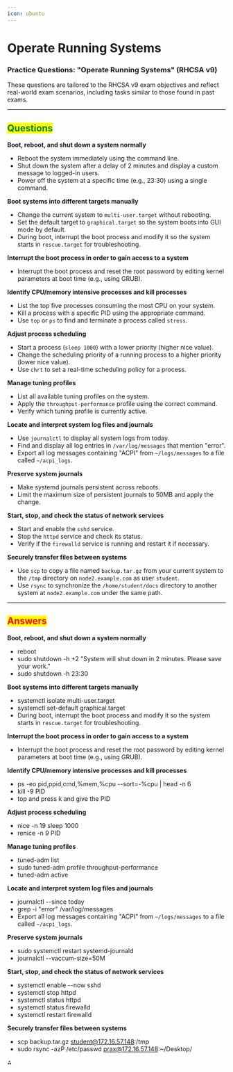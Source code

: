 ```yaml
---
icon: ubuntu
---
```


# Operate Running Systems

### Practice Questions: "Operate Running Systems" (RHCSA v9)

These questions are tailored to the RHCSA v9 exam objectives and reflect real-world exam scenarios, including tasks similar to those found in past exams.

***

## <mark style="color:green;">Questions</mark>

**Boot, reboot, and shut down a system normally**

* Reboot the system immediately using the command line.
* Shut down the system after a delay of 2 minutes and display a custom message to logged-in users.
* Power off the system at a specific time (e.g., 23:30) using a single command.

**Boot systems into different targets manually**

* Change the current system to `multi-user.target` without rebooting.
* Set the default target to `graphical.target` so the system boots into GUI mode by default.
* During boot, interrupt the boot process and modify it so the system starts in `rescue.target` for troubleshooting.

**Interrupt the boot process in order to gain access to a system**

* Interrupt the boot process and reset the root password by editing kernel parameters at boot time (e.g., using GRUB).

**Identify CPU/memory intensive processes and kill processes**

* List the top five processes consuming the most CPU on your system.
* Kill a process with a specific PID using the appropriate command.
* Use `top` or `ps` to find and terminate a process called `stress`.

**Adjust process scheduling**

* Start a process (`sleep 1000`) with a lower priority (higher nice value).
* Change the scheduling priority of a running process to a higher priority (lower nice value).
* Use `chrt` to set a real-time scheduling policy for a process.

**Manage tuning profiles**

* List all available tuning profiles on the system.
* Apply the `throughput-performance` profile using the correct command.
* Verify which tuning profile is currently active.

**Locate and interpret system log files and journals**

* Use `journalctl` to display all system logs from today.
* Find and display all log entries in `/var/log/messages` that mention "error".
* Export all log messages containing "ACPI" from `~/logs/messages` to a file called `~/acpi_logs`.

**Preserve system journals**

* Make systemd journals persistent across reboots.
* Limit the maximum size of persistent journals to 50MB and apply the change.

**Start, stop, and check the status of network services**

* Start and enable the `sshd` service.
* Stop the `httpd` service and check its status.
* Verify if the `firewalld` service is running and restart it if necessary.

**Securely transfer files between systems**

* Use `scp` to copy a file named `backup.tar.gz` from your current system to the `/tmp` directory on `node2.example.com` as user `student`.
* Use `rsync` to synchronize the `/home/student/docs` directory to another system at `node2.example.com` under the same path.

***

## <mark style="color:red;">Answers</mark>

**Boot, reboot, and shut down a system normally**

* reboot
* sudo shutdown -h +2 "System will shut down in 2 minutes. Please save your work."
* sudo shutdown -h 23:30

**Boot systems into different targets manually**

* systemctl isolate multi-user.target
* systemctl set-default graphical.target
* During boot, interrupt the boot process and modify it so the system starts in `rescue.target` for troubleshooting.

**Interrupt the boot process in order to gain access to a system**

* Interrupt the boot process and reset the root password by editing kernel parameters at boot time (e.g., using GRUB).

**Identify CPU/memory intensive processes and kill processes**

* ps -eo pid,ppid,cmd,%mem,%cpu --sort=-%cpu | head -n 6
* kill -9 PID
* top and press k and give the PID

**Adjust process scheduling**

* nice -n 19 sleep 1000
* renice -n 9 PID

**Manage tuning profiles**

* tuned-adm list
* sudo tuned-adm profile throughput-performance
* tuned-adm active

**Locate and interpret system log files and journals**

* journalctl --since today
* grep -i "error" /var/log/messages
* Export all log messages containing "ACPI" from `~/logs/messages` to a file called `~/acpi_logs`.

**Preserve system journals**

* sudo systemctl restart systemd-journald
* journalctl --vaccum-size=50M

**Start, stop, and check the status of network services**

* systemctl enable --now sshd
* systemctl stop httpd
* systemctl status httpd
* systemctl status firewalld
* systemctl restart firewalld

**Securely transfer files between systems**

* scp backup.tar.gz student@172.16.57.148:/tmp
* sudo rsync -azP /etc/passwd prax@172.16.57.148:\~/Desktop/



⁂
